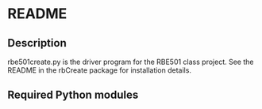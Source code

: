 # README

## Description

rbe501create.py is the driver program for the RBE501 class project.  See the README in the rbCreate package for installation details.

## Required Python modules




